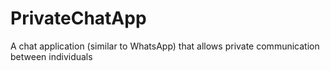 # PrivateChatApp
A chat application (similar to WhatsApp) that allows private communication between individuals
